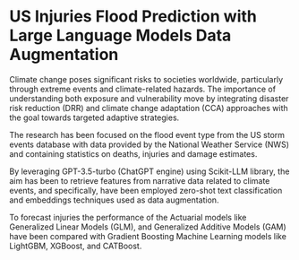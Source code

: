 # US Injuries Flood Prediction with Large Language Models Data Augmentation


Climate change poses significant risks to societies worldwide, particularly through extreme events and climate-related hazards. The importance of understanding both exposure and vulnerability move by integrating disaster risk reduction (DRR) and climate change adaptation (CCA) approaches with the goal towards targeted adaptive strategies.

The research has been focused on the flood event type from the US storm events database with data provided by the National Weather Service (NWS) and containing statistics on deaths, injuries and damage estimates.

By leveraging GPT-3.5-turbo (ChatGPT engine) using Scikit-LLM library, the aim has been to retrieve features from narrative data related to climate events, and specifically, have been employed zero-shot text classification and embeddings techniques used as data augmentation.

To forecast injuries the performance of the Actuarial models like Generalized Linear Models (GLM), and Generalized Additive Models (GAM) have been compared with Gradient Boosting Machine Learning models like LightGBM, XGBoost, and CATBoost.
